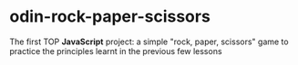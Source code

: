 # odin-rock-paper-scissors

The first TOP **JavaScript** project: a simple "rock, paper, scissors" game to practice the principles learnt in the previous few lessons


